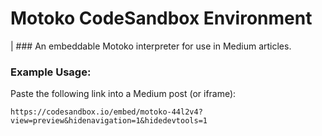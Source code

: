 # Motoko CodeSandbox Environment

| ### An embeddable Motoko interpreter for use in Medium articles.

### Example Usage:

Paste the following link into a Medium post (or iframe):

```
https://codesandbox.io/embed/motoko-44l2v4?view=preview&hidenavigation=1&hidedevtools=1
```
